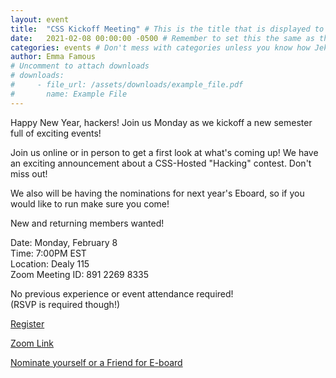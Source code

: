 ```yaml
---
layout: event
title:  "CSS Kickoff Meeting" # This is the title that is displayed to users
date:   2021-02-08 00:00:00 -0500 # Remember to set this the same as the filename to avoid confusion
categories: events # Don't mess with categories unless you know how Jekyll works
author: Emma Famous
# Uncomment to attach downloads
# downloads:
#     - file_url: /assets/downloads/example_file.pdf
#       name: Example File
---
```

Happy New Year, hackers! Join us Monday as we kickoff a new semester full of exciting events!

Join us online or in person to get a first look at what's coming up! We have an exciting announcement about a CSS-Hosted "Hacking" contest. Don't miss out!

We also will be having the nominations for next year's Eboard, so if you would like to run make sure you come!

New and returning members wanted!

Date: Monday, February 8<br>
Time: 7:00PM EST<br>
Location: Dealy 115<br>
Zoom Meeting ID: 891 2269 8335<br>

No previous experience or event attendance required!<br>
(RSVP is required though!)

[Register](https://docs.google.com/forms/d/e/1FAIpQLSfWJHQcTPyYbgNcxG4lkXauwj4i9RzEVxQnHp2eLl5F-K0KCA/viewform) <br>

[Zoom Link](https://fordham.zoom.us/j/89122698335)<br>

[Nominate yourself or a Friend for E-board](https://forms.gle/1pL4VndiFajbQdUy8)<br>